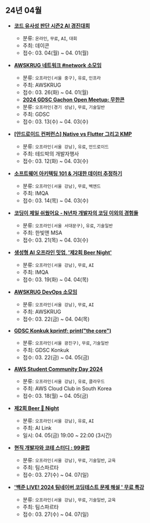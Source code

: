 ## 24년 04월
- __[코드 유사성 판단 시즌2 AI 경진대회](https://dacon.io/competitions/official/236228/overview/description)__
  - 분류: `온라인`, `무료`, `AI`, `대회`
  - 주최: 데이콘
  - 접수: 03. 04(월) ~ 04. 01(월)

- __[AWSKRUG 네트워크 #network 소모임](https://www.meetup.com/awskrug/events/299998349/)__
  - 분류: `오프라인(서울 중구)`, `유료`, `인프라`
  - 주최: AWSKRUG
  - 접수: 03. 26(화) ~ 04. 01(월)
  - __[2024 GDSC Gachon Open Meetup: 무한콘](https://gdsc.community.dev/events/details/developer-student-clubs-gachon-university-presents-2024-gdsc-gachon-open-meetup-muhankon/)__
  - 분류: `오프라인(경기 성남)`, `무료`, `기술일반`
  - 주최: GDSC
  - 접수: 03. 13(수) ~ 04. 03(수)
- __[[안드로이드 컨퍼런스] Native vs Flutter 그리고 KMP](https://event-us.kr/ted/event/79581)__
  - 분류: `오프라인(서울 강남)`, `유료`, `안드로이드`
  - 주최: 테드박의 개발자행사
  - 접수: 03. 12(화) ~ 04. 03(수)
- __[소프트웨어 아키텍팅 101 & 거대한 데이터 추정하기](https://festa.io/events/4914)__
  - 분류: `오프라인(서울 강남)`, `무료`, `벡엔드`
  - 주최: IMQA
  - 접수: 03. 14(목) ~ 04. 03(수)
- __[코딩이 제일 쉬웠어요 - N년차 개발자의 코딩 이외의 경험들](https://festa.io/events/4908)__
  - 분류: `오프라인(서울 서대문구)`, `유료`, `기술일반`
  - 주최: 한빛앤 MSA
  - 접수: 03. 21(목) ~ 04. 03(수)
- __[생성형 AI 오프라인 밋업, '제2회 Beer Night'](https://vvd.bz/dKSb)__
  - 분류: `오프라인(서울 강남)`, `무료`, `AI`
  - 주최: IMQA
  - 접수: 03. 19(화) ~ 04. 04(목)
- __[AWSKRUG DevOps 소모임](https://www.meetup.com/awskrug/events/299883105/)__
  - 분류: `오프라인(서울 강남)`, `무료`, `AI`
  - 주최: AWSKRUG
  - 접수: 03. 22(금) ~ 04. 04(목)
- __[GDSC Konkuk kprintf: print("the core")](https://festa.io/events/4948)__
  - 분류: `오프라인(서울 광진구)`, `무료`, `기술일반`
  - 주최: GDSC Konkuk
  - 접수: 03. 22(금) ~ 04. 05(금)
- __[AWS Student Community Day 2024](https://festa.io/events/4828)__
  - 분류: `오프라인(서울 강남)`, `유료`, `클라우드`
  - 주최: AWS Cloud Club in South Korea
  - 접수: 03. 18(월) ~ 04. 05(금)
- __[제2회 Beer 🍻 Night](https://vvd.bz/dKSb)__
  - 분류: `오프라인(서울 강남)`, `유료`, `AI`
  - 주최: AI Link
  - 일시: 04. 05(금) 19:00 ~ 22:00 (3시간)
- __[현직 개발자와 코테 스터디 : 99클럽](https://99club.oopy.io/?utm_source=github_dev_event&utm_medium=earned&utm_campaign=%ED%95%AD%ED%95%B4&utm_content=%EB%A6%AC%EB%93%9C%ED%9A%8D%EB%93%9D&utm_term=%EC%9B%8C%EB%8B%88_240319)__
  - 분류: `오프라인(서울 강남)`, `무료`, `기술일반`, `교육`
  - 주최: 팀스파르타
  - 접수: 03. 27(수) ~ 04. 07(일)
- __['백준 LIVE! 2024 팀네이버 코딩테스트 문제 해설 ' 무료 특강](https://99club.oopy.io/?utm_source=github_dev_event&utm_medium=earned&utm_campaign=%ED%95%AD%ED%95%B4&utm_content=%EB%A6%AC%EB%93%9C%ED%9A%8D%EB%93%9D&utm_term=%EC%9B%8C%EB%8B%88_240319)__
  - 분류: `오프라인(서울 강남)`, `무료`, `기술일반`, `교육`
  - 주최: 팀스파르타
  - 접수: 03. 27(수) ~ 04. 07(일)